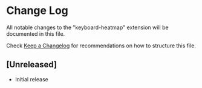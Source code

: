 # Change Log

All notable changes to the "keyboard-heatmap" extension will be documented in this file.

Check [Keep a Changelog](http://keepachangelog.com/) for recommendations on how to structure this file.

## [Unreleased]

- Initial release